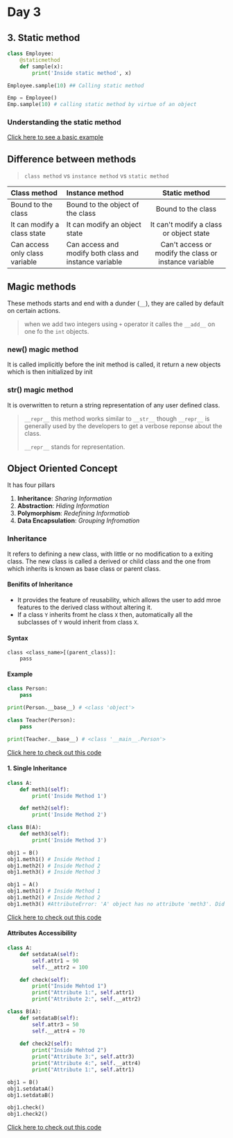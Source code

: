 # Day 3

## 3. Static method

```python
class Employee:
    @staticmethod
    def sample(x):
        print('Inside static method', x)

Employee.sample(10) ## Calling static method

Emp = Employee()
Emp.sample(10) # calling static method by virtue of an object
```

### Understanding the static method

[Click here to see a basic example](./staticmethod/basic.py)

## Difference between methods

> `class method` vs `instance method` vs `static method`

| Class method | Instance method | Static method |
|:-------------|:--------------|:------------:|
|Bound to the class|Bound to the object of the class|Bound to the class|
|It can modify a class state|It can modify an object state|It can't modify a class or object state|
|Can access only class variable|Can access and modify both class and instance variable|Can't access or modify the class or instance variable|

## Magic methods

These methods starts and end with a dunder (`__`), they are called by default on certain actions.

> when we add two integers using `+` operator it calles the `__add__` on one fo the `int` objects.

### new() magic method

It is called implicitly before the init method is called, it return a new objects which is then initialized by init

### str() magic method

It is overwritten to return a string representation of any user defined class.

> `__repr__` this method works similar to `__str__` though `__repr__` is generally used by the developers to get a verbose reponse about the class.
>
> `__repr__` stands for representation.

## Object Oriented Concept

It has four pillars

1. **Inheritance**: _Sharing Information_
2. **Abstraction**: _Hiding Information_
3. **Polymorphism**: _Redefining Informatiob_
4. **Data Encapsulation**: _Grouping Infromation_

### Inheritance

It refers to defining a new class, with little or no modification to a exiting class.
The new class is called a derived or child class and the one from which inherits is known as base class or parent class.

#### Benifits of Inheritance

- It provides the feature of reusability, which allows the user to add mroe features to the derived class without altering it.
- If a class `Y` inherits fromt he class `X` then, automatically all the subclasses of `Y` would inherit from class `X`.

#### Syntax

```psudo
class <class_name>[(parent_class)]:
    pass
```

#### Example

```python
class Person:
    pass

print(Person.__base__) # <class 'object'>

class Teacher(Person):
    pass

print(Teacher.__base__) # <class '__main__.Person'>
```

[Click here to check out this code](./OOPs_Concepts/inheritance/basic.py)

#### 1. Single Inheritance

```python
class A:
    def meth1(self):
        print('Inside Method 1')

    def meth2(self):
        print('Inside Method 2')

class B(A):
    def meth3(self):
        print('Inside Method 3')

obj1 = B()
obj1.meth1() # Inside Method 1
obj1.meth2() # Inside Method 2
obj1.meth3() # Inside Method 3

obj1 = A()
obj1.meth1() # Inside Method 1
obj1.meth2() # Inside Method 2
obj1.meth3() #AttributeError: 'A' object has no attribute 'meth3'. Did you mean: 'meth1'?
```

[Click here to check out this code](./OOPs_Concepts/inheritance/implementation.py)

#### Attributes Accessibility

```python
class A:
    def setdataA(self):
        self.attr1 = 90
        self.__attr2 = 100

    def check(self):
        print("Inside Mehtod 1")
        print("Attribute 1:", self.attr1)
        print("Attribute 2:", self.__attr2)

class B(A):
    def setdataB(self):
        self.attr3 = 50
        self.__attr4 = 70
    
    def check2(self):
        print("Inside Mehtod 2")
        print("Attribute 3:", self.attr3)
        print("Attribute 4:", self.__attr4)
        print("Attribute 1:", self.attr1)

obj1 = B()
obj1.setdataA()
obj1.setdataB()

obj1.check()
obj1.check2()
```

[Click here to check out this code](./OOPs_Concepts/inheritance/attribute_accessibility.py)
